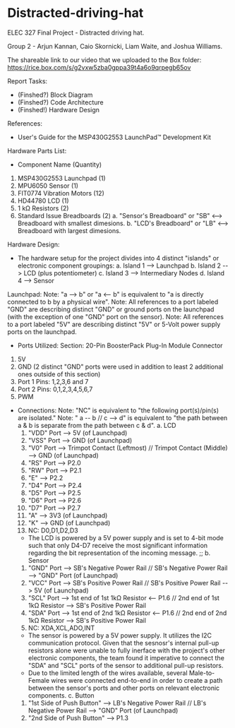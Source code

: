 # Distracted-driving-hat
ELEC 327 Final Project - Distracted driving hat. 

Group 2 - Arjun Kannan, Caio Skornicki, Liam Waite, and Joshua Williams. 

The shareable link to our video that we uploaded to the Box folder: https://rice.box.com/s/g2vxw5zba0gppa39t4a6o9qrpegb65ov

Report Tasks:
 - (Finshed?) Block Diagram
 - (Finshed?) Code Architecture
 - (Finshed!) Hardware Design

References:
 - User's Guide for the MSP430G2553 LaunchPad™ Development Kit

Hardware Parts List: 
 - Component Name (Quantity)
 1. MSP430G2553 Launchpad (1)
 2. MPU6050 Sensor (1)
 3. FIT0774 Vibration Motors (12)
 4. HD44780 LCD (1)
 5. 1 kΩ Resistors (2)
 6. Standard Issue Breadboards (2)
    a. "Sensor's Breadboard" or "SB" <--> Breadboard with smallest dimesions.
    b. "LCD's Breadboard" or "LB" <--> Breadboard with largest dimesions.

Hardware Design:
 - The hardware setup for the project divides into 4 distinct "islands" or electronic component groupings:
   a. Island 1 --> Launchpad
   b. Island 2 --> LCD (plus potentiometer)
   c. Island 3 --> Intermediary Nodes
   d. Island 4 --> Sensor

Launchpad:
  Note: "a --> b" or "a <-- b" is equivalent to "a is directly connected to b by a physical wire".
  Note: All references to a port labeled "GND" are describing distinct "GND" or ground ports on the launchpad (with the exception of one "GND" port on the sensor).
  Note: All references to a port labeled "5V" are describing distinct "5V" or 5-Volt power supply ports on the launchpad.
 - Ports Utilized:
 Section: 20-Pin BoosterPack Plug-In Module Connector
  1. 5V
  2. GND (2 distinct "GND" ports were used in addition to least 2 additional ones outside of this section)
  3. Port 1 Pins: 1,2,3,6 and 7
  4. Port 2 Pins: 0,1,2,3,4,5,6,7
  5. PWM

- Connections:
  Note: "NC" is equivalent to "the following port(s)/pin(s) are isolated."
  Note: " a -- b // c --> d" is equivalent to "the path between a & b is separate from the path between c & d".
a. LCD 
  1. "VDD" Port --> 5V (of Launchpad)
  2. "VSS" Port --> GND (of Launchpad)
  3. "V0" Port --> Trimpot Contact (Leftmost) // Trimpot Contact (Middle) --> GND (of Launchpad)
  5. "RS" Port --> P2.0
  6. "RW" Port --> P2.1
  7. "E" --> P2.2
  8. "D4" Port --> P2.4
  9. "D5" Port --> P2.5
  10. "D6" Port --> P2.6
  11. "D7" Port --> P2.7
  12. "A" --> 3V3 (of Launchpad)
  13. "K" --> GND (of Launchpad)
  14. NC: D0,D1,D2,D3
  - The LCD is powered by a 5V power supply and is set to 4-bit mode such that only D4-D7 receive the most significant information regarding the bit representation of the incoming message. ;;
b. Sensor
  1. "GND" Port --> SB's Negative Power Rail  // SB's Negative Power Rail --> "GND" Port (of Launchpad)
  2. "VCC" Port --> SB's Positive Power Rail // SB's Positive Power Rail --> 5V (of Launchpad)
  3. "SCL" Port --> 1st end of 1st 1kΩ Resistor <-- P1.6 // 2nd end of 1st 1kΩ Resistor --> SB's Positive Power Rail
  4. "SDA" Port --> 1st end of 2nd 1kΩ Resistor <-- P1.6 // 2nd end of 2nd 1kΩ Resistor --> SB's Positive Power Rail
  5. NC: XDA,XCL,ADO,INT
  - The sensor is powered by a 5V power supply. It utilizes the I2C communication protocol. Given that the sesnosr's internal pull-up resistors alone were unable to fully inerface with the project's other electronic components, the team found it imperative to connect the "SDA" and "SCL" ports of the sensor to additional pull-up resistors.
  - Due to the limited length of the wires available, several Male-to-Female wires were connected end-to-end in order to create a path between the sensor's ports and other ports on relevant electronic components.
c. Button
  1. "1st Side of Push Button" --> LB's Negative Power Rail // LB's Negative Power Rail --> "GND" Port (of Launchpad)
  2. "2nd Side of Push Button" --> P1.3
